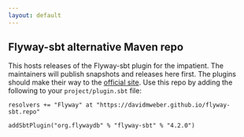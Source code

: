 ```yaml
---
layout: default
---
```


## Flyway-sbt alternative Maven repo

This hosts releases of the Flyway-sbt plugin for the impatient. The maintainers will
publish snapshots and releases here first. The plugins should make their way to the 
[official site](https://flyway.org). Use this repo by adding the following to your
`project/plugin.sbt` file:

```
resolvers += "Flyway" at "https://davidmweber.github.io/flyway-sbt.repo"

addSbtPlugin("org.flywaydb" % "flyway-sbt" % "4.2.0")

```

